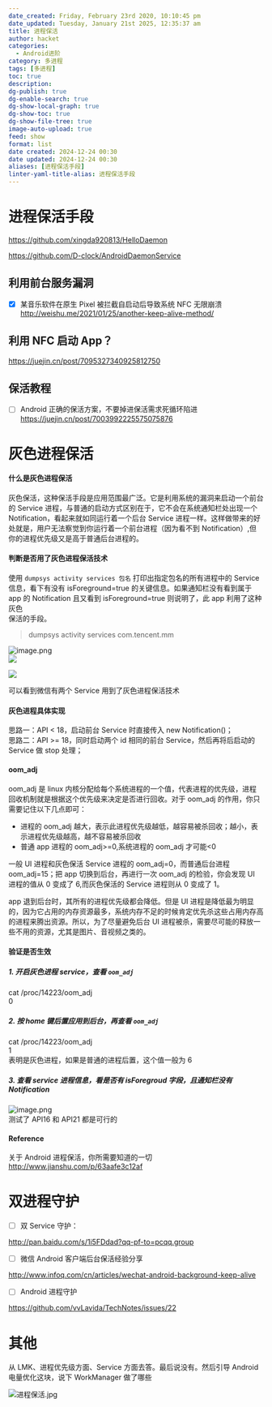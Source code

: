```yaml
---
date_created: Friday, February 23rd 2020, 10:10:45 pm
date_updated: Tuesday, January 21st 2025, 12:35:37 am
title: 进程保活
author: hacket
categories:
  - Android进阶
category: 多进程
tags: [多进程]
toc: true
description: 
dg-publish: true
dg-enable-search: true
dg-show-local-graph: true
dg-show-toc: true
dg-show-file-tree: true
image-auto-upload: true
feed: show
format: list
date created: 2024-12-24 00:30
date updated: 2024-12-24 00:30
aliases: [进程保活手段]
linter-yaml-title-alias: 进程保活手段
---
```


# 进程保活手段

<https://github.com/xingda920813/HelloDaemon>

<https://github.com/D-clock/AndroidDaemonService>

## 利用前台服务漏洞

- [x] 某音乐软件在原生 Pixel 被拦截自启动后导致系统 NFC 无限崩溃<br /><http://weishu.me/2021/01/25/another-keep-alive-method/>

## 利用 NFC 启动 App？

<https://juejin.cn/post/7095327340925812750>

## 保活教程

- [ ] Android 正确的保活方案，不要掉进保活需求死循环陷进<br /><https://juejin.cn/post/7003992225575075876>

# 灰色进程保活

#### 什么是灰色进程保活

灰色保活，这种保活手段是应用范围最广泛。它是利用系统的漏洞来启动一个前台的 Service 进程，与普通的启动方式区别在于，它不会在系统通知栏处出现一个 Notification，看起来就如同运行着一个后台 Service 进程一样。这样做带来的好处就是，用户无法察觉到你运行着一个前台进程（因为看不到 Notification）,但你的进程优先级又是高于普通后台进程的。

#### 判断是否用了灰色进程保活技术

使用 `dumpsys activity services 包名` 打印出指定包名的所有进程中的 Service 信息，看下有没有 isForeground=true 的关键信息。如果通知栏没有看到属于 app 的 Notification 且又看到 isForeground=true 则说明了，此 app 利用了这种灰色<br />保活的手段。

> dumpsys activity services com.tencent.mm

![image.png](https://cdn.nlark.com/yuque/0/2023/png/694278/1687971691474-63dc88f0-db7a-4aa4-b3c0-e67c453a3aa1.png#averageHue=%23363432&clientId=u41e5bbf4-19e3-4&from=paste&height=217&id=ud7d135cf&originHeight=326&originWidth=1120&originalType=binary&ratio=1.5&rotation=0&showTitle=false&size=217324&status=done&style=none&taskId=u26ea8fb4-9ea0-4b61-805f-c5973c858a5&title=&width=746.6666666666666)<br />![](http://note.youdao.com/yws/res/14891/297EEFCE9F4A42E4BF60AEF144AFAFDA#id=smdAe&originalType=binary&ratio=1&rotation=0&showTitle=false&status=done&style=none&title=)

![](https://note.youdao.com/src/692A809D41544A4383C2992656447A18#id=SyNPq&originalType=binary&ratio=1&rotation=0&showTitle=false&status=done&style=none&title=)

可以看到微信有两个 Service 用到了灰色进程保活技术

#### 灰色进程具体实现

思路一：API < 18，启动前台 Service 时直接传入 new Notification()；<br />思路二：API >= 18，同时启动两个 id 相同的前台 Service，然后再将后启动的 Service 做 stop 处理；

#### oom_adj

oom_adj 是 linux 内核分配给每个系统进程的一个值，代表进程的优先级，进程回收机制就是根据这个优先级来决定是否进行回收。对于 oom_adj 的作用，你只需要记住以下几点即可：

- 进程的 oom_adj 越大，表示此进程优先级越低，越容易被杀回收；越小，表示进程优先级越高，越不容易被杀回收
- 普通 app 进程的 oom_adj>=0,系统进程的 oom_adj 才可能<0

一般 UI 进程和灰色保活 Service 进程的 oom_adj=0，而普通后台进程 oom_adj=15；把 app 切换到后台，再进行一次 oom_adj 的检验，你会发现 UI 进程的值从 0 变成了 6,而灰色保活的 Service 进程则从 0 变成了 1。

app 退到后台时，其所有的进程优先级都会降低。但是 UI 进程是降低最为明显的，因为它占用的内存资源最多，系统内存不足的时候肯定优先杀这些占用内存高的进程来腾出资源。所以，为了尽量避免后台 UI 进程被杀，需要尽可能的释放一些不用的资源，尤其是图片、音视频之类的。

#### 验证是否生效

##### 1. 开启灰色进程 service，查看 `oom_adj`

cat /proc/14223/oom_adj<br />0

##### 2. 按 home 键后置应用到后台，再查看 `oom_adj`

cat /proc/14223/oom_adj<br />1<br />表明是灰色进程，如果是普通的进程后置，这个值一般为 6

##### 3. 查看 service 进程信息，看是否有 isForegroud 字段，且通知栏没有 Notification

![image.png](https://cdn.nlark.com/yuque/0/2023/png/694278/1687971714247-56bb80d3-9faa-4422-9765-4a04323307ae.png#averageHue=%23181614&clientId=u41e5bbf4-19e3-4&from=paste&height=354&id=ubfa5c84b&originHeight=531&originWidth=1227&originalType=binary&ratio=1.5&rotation=0&showTitle=false&size=219997&status=done&style=none&taskId=u14291903-cdb6-4a8f-9ad4-d9065f6a27a&title=&width=818)<br />测试了 API16 和 API21 都是可行的

#### Reference

关于 Android 进程保活，你所需要知道的一切<br /><http://www.jianshu.com/p/63aafe3c12af>

# 双进程守护

- [ ] 双 Service 守护：

<http://pan.baidu.com/s/1i5FDdad?qq-pf-to=pcqq.group>

- [ ] 微信 Android 客户端后台保活经验分享

<http://www.infoq.com/cn/articles/wechat-android-background-keep-alive>

- [ ] Android 进程守护

<https://github.com/vvLavida/TechNotes/issues/22>

# 其他

从 LMK、进程优先级方面、Service 方面去答。最后说没有。然后引导 Android 电量优化这块，说下 WorkManager 做了哪些

![进程保活.jpg](https://cdn.nlark.com/yuque/0/2023/jpeg/694278/1679501520712-476bcbdb-938c-4d93-902a-0aaadbc06c76.jpeg#averageHue=%23f5f5f5&clientId=udafe6ec6-0b47-4&from=paste&height=956&id=u4c069723&originHeight=1434&originWidth=2064&originalType=binary&ratio=1.5&rotation=0&showTitle=false&size=167904&status=done&style=none&taskId=uc75888b1-98e5-484c-a3f2-2c85c889804&title=&width=1376)
